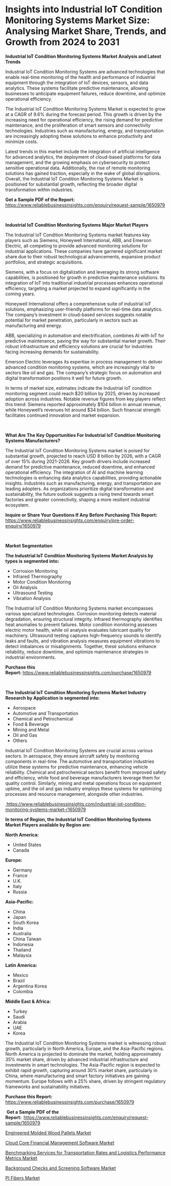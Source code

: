 <p><h1>Insights into Industrial IoT Condition Monitoring Systems Market Size: Analysing Market Share, Trends, and Growth from 2024 to 2031</h1></p><p><strong>Industrial IoT Condition Monitoring Systems Market Analysis and Latest Trends</strong></p>
<p><p>Industrial IoT Condition Monitoring Systems are advanced technologies that enable real-time monitoring of the health and performance of industrial equipment through the integration of IoT devices, sensors, and data analytics. These systems facilitate predictive maintenance, allowing businesses to anticipate equipment failures, reduce downtime, and optimize operational efficiency.</p><p>The Industrial IoT Condition Monitoring Systems Market is expected to grow at a CAGR of 9.6% during the forecast period. This growth is driven by the increasing need for operational efficiency, the rising demand for predictive maintenance, and the proliferation of smart sensors and connectivity technologies. Industries such as manufacturing, energy, and transportation are increasingly adopting these solutions to enhance productivity and minimize costs. </p><p>Latest trends in this market include the integration of artificial intelligence for advanced analytics, the deployment of cloud-based platforms for data management, and the growing emphasis on cybersecurity to protect sensitive operational data. Additionally, the rise of remote monitoring solutions has gained traction, especially in the wake of global disruptions. Overall, the Industrial IoT Condition Monitoring Systems Market is positioned for substantial growth, reflecting the broader digital transformation within industries.</p></p>
<p><strong>Get a Sample PDF of the Report:&nbsp;</strong> <a href="https://www.reliablebusinessinsights.com/enquiry/request-sample/1650979?utm_campaign=60&utm_medium=2&utm_source=Github&utm_content=ia&utm_term=08122024&utm_id=industrial-iot-condition-monitoring-systems">https://www.reliablebusinessinsights.com/enquiry/request-sample/1650979</a></p>
<p>&nbsp;</p>
<p><strong>Industrial IoT Condition Monitoring Systems Major Market Players</strong></p>
<p><p>The Industrial IoT Condition Monitoring Systems market features key players such as Siemens, Honeywell International, ABB, and Emerson Electric, all competing to provide advanced monitoring solutions for industrial applications. These companies have garnered significant market share due to their robust technological advancements, expansive product portfolios, and strategic acquisitions.</p><p>Siemens, with a focus on digitalization and leveraging its strong software capabilities, is positioned for growth in predictive maintenance solutions. Its integration of IoT into traditional industrial processes enhances operational efficiency, targeting a market projected to expand significantly in the coming years.</p><p>Honeywell International offers a comprehensive suite of industrial IoT solutions, emphasizing user-friendly platforms for real-time data analytics. The company’s investment in cloud-based services suggests notable potential for market penetration, particularly in sectors such as manufacturing and energy.</p><p>ABB, specializing in automation and electrification, combines AI with IoT for predictive maintenance, paving the way for substantial market growth. Their robust infrastructure and efficiency solutions are crucial for industries facing increasing demands for sustainability.</p><p>Emerson Electric leverages its expertise in process management to deliver advanced condition monitoring systems, which are increasingly vital to sectors like oil and gas. The company’s strategic focus on automation and digital transformation positions it well for future growth.</p><p>In terms of market size, estimates indicate the Industrial IoT condition monitoring segment could reach $20 billion by 2025, driven by increased adoption across industries. Notable revenue figures from key players reflect this trend: Siemens reported approximately $104 billion in annual revenue, while Honeywell’s revenues hit around $34 billion. Such financial strength facilitates continued innovation and market expansion.</p></p>
<p>&nbsp;</p>
<p><strong>What Are The Key Opportunities For Industrial IoT Condition Monitoring Systems Manufacturers?</strong></p>
<p><p>The Industrial IoT Condition Monitoring Systems market is poised for substantial growth, projected to reach USD 8 billion by 2026, with a CAGR of over 15% during 2021-2026. Key growth drivers include increased demand for predictive maintenance, reduced downtime, and enhanced operational efficiency. The integration of AI and machine learning technologies is enhancing data analytics capabilities, providing actionable insights. Industries such as manufacturing, energy, and transportation are leading adopters. As organizations prioritize digital transformation and sustainability, the future outlook suggests a rising trend towards smart factories and greater connectivity, shaping a more resilient industrial ecosystem.</p></p>
<p><strong>Inquire or Share Your Questions If Any Before Purchasing This Report:</strong> <a href="https://www.reliablebusinessinsights.com/enquiry/pre-order-enquiry/1650979?utm_campaign=60&utm_medium=2&utm_source=Github&utm_content=ia&utm_term=08122024&utm_id=industrial-iot-condition-monitoring-systems">https://www.reliablebusinessinsights.com/enquiry/pre-order-enquiry/1650979</a></p>
<p>&nbsp;</p>
<p><strong>Market Segmentation</strong></p>
<p><strong>The Industrial IoT Condition Monitoring Systems Market Analysis by types is segmented into:</strong></p>
<p><ul><li>Corrosion Monitoring</li><li>Infrared Thermography</li><li>Motor Condition Monitoring</li><li>Oil Analysis</li><li>Ultrasound Testing</li><li>Vibration Analysis</li></ul></p>
<p><p>The Industrial IoT Condition Monitoring Systems market encompasses various specialized technologies. Corrosion monitoring detects material degradation, ensuring structural integrity. Infrared thermography identifies heat anomalies to prevent failures. Motor condition monitoring assesses electric motor health, while oil analysis evaluates lubricant quality for machinery. Ultrasound testing captures high-frequency sounds to identify leaks and faults, and vibration analysis measures equipment vibrations to detect imbalances or misalignments. Together, these solutions enhance reliability, reduce downtime, and optimize maintenance strategies in industrial environments.</p></p>
<p><strong>Purchase this Report:&nbsp;</strong><a href="https://www.reliablebusinessinsights.com/purchase/1650979?utm_campaign=60&utm_medium=2&utm_source=Github&utm_content=ia&utm_term=08122024&utm_id=industrial-iot-condition-monitoring-systems">https://www.reliablebusinessinsights.com/purchase/1650979</a></p>
<p>&nbsp;</p>
<p><strong>The Industrial IoT Condition Monitoring Systems Market Industry Research by Application is segmented into:</strong></p>
<p><ul><li>Aerospace</li><li>Automotive and Transportation</li><li>Chemical and Petrochemical</li><li>Food & Beverage</li><li>Mining and Metal</li><li>Oil and Gas</li><li>Others</li></ul></p>
<p><p>Industrial IoT Condition Monitoring Systems are crucial across various sectors. In aerospace, they ensure aircraft safety by monitoring components in real-time. The automotive and transportation industries utilize these systems for predictive maintenance, enhancing vehicle reliability. Chemical and petrochemical sectors benefit from improved safety and efficiency, while food and beverage manufacturers leverage them for quality control. Similarly, mining and metal operations focus on equipment uptime, and the oil and gas industry employs these systems for optimizing processes and resource management, alongside other industries.</p></p>
<p><a href="https://www.reliablebusinessinsights.com/industrial-iot-condition-monitoring-systems-market-r1650979?utm_campaign=60&utm_medium=2&utm_source=Github&utm_content=ia&utm_term=08122024&utm_id=industrial-iot-condition-monitoring-systems">&nbsp;https://www.reliablebusinessinsights.com/industrial-iot-condition-monitoring-systems-market-r1650979</a></p>
<p><strong>In terms of Region, the Industrial IoT Condition Monitoring Systems Market Players available by Region are:</strong></p>
<p>
    <p> <strong> North America: </strong>
        <ul>
            <li>United States</li>
            <li>Canada</li>
        </ul>
        </p> 
    <p> <strong> Europe: </strong>
        <ul>
            <li>Germany</li>
            <li>France</li>
            <li>U.K.</li>
            <li>Italy</li>
            <li>Russia</li>
        </ul>
        </p> 
    <p> <strong> Asia-Pacific: </strong>
        <ul>
            <li>China</li>
            <li>Japan</li>
            <li>South Korea</li>
            <li>India</li>
            <li>Australia</li>
            <li>China Taiwan</li>
            <li>Indonesia</li>
            <li>Thailand</li>
            <li>Malaysia</li>
        </ul>
        </p> 
    <p> <strong> Latin America: </strong>
        <ul>
            <li>Mexico</li>
            <li>Brazil</li>
            <li>Argentina Korea</li>
            <li>Colombia</li>
        </ul>
        </p> 
    <p> <strong> Middle East & Africa: </strong>
        <ul>
            <li>Turkey</li>
            <li>Saudi</li>
            <li>Arabia</li>
            <li>UAE</li>
            <li>Korea</li>
        </ul>
    </p>
    </p>
<p><p>The Industrial IoT Condition Monitoring Systems market is witnessing robust growth, particularly in North America, Europe, and the Asia-Pacific regions. North America is projected to dominate the market, holding approximately 35% market share, driven by advanced industrial infrastructure and investments in smart technologies. The Asia-Pacific region is expected to exhibit rapid growth, capturing around 30% market share, particularly in China, where manufacturing and smart factory initiatives are gaining momentum. Europe follows with a 25% share, driven by stringent regulatory frameworks and sustainability initiatives.</p></p>
<p><strong>Purchase this Report: </strong><a href="https://www.reliablebusinessinsights.com/purchase/1650979?utm_campaign=60&utm_medium=2&utm_source=Github&utm_content=ia&utm_term=08122024&utm_id=industrial-iot-condition-monitoring-systems">https://www.reliablebusinessinsights.com/purchase/1650979</a></p>
<p>&nbsp;<strong>Get a Sample PDF of the Report:&nbsp;&nbsp;</strong><a href="https://www.reliablebusinessinsights.com/enquiry/request-sample/1650979?utm_campaign=60&utm_medium=2&utm_source=Github&utm_content=ia&utm_term=08122024&utm_id=industrial-iot-condition-monitoring-systems">https://www.reliablebusinessinsights.com/enquiry/request-sample/1650979</a></p>
<p><strong></strong></p>
<p><p><a href="https://github.com/FahadAhmed223/Market-Research-Report-List-1/blob/main/engineered-molded-wood-pallets-market.md?utm_campaign=60&utm_medium=2&utm_source=Github&utm_content=ia&utm_term=08122024&utm_id=industrial-iot-condition-monitoring-systems">Engineered Molded Wood Pallets Market</a></p><p><a href="https://www.linkedin.com/pulse/cloud-core-financial-management-software-market-analysis-driving-xfwaf?utm_campaign=60&utm_medium=2&utm_source=Github&utm_content=ia&utm_term=08122024&utm_id=industrial-iot-condition-monitoring-systems">Cloud Core Financial Management Software Market</a></p><p><a href="https://www.linkedin.com/pulse/insights-benchmarking-services-transportation-rates-logistics-kxnof?utm_campaign=60&utm_medium=2&utm_source=Github&utm_content=ia&utm_term=08122024&utm_id=industrial-iot-condition-monitoring-systems">Benchmarking Services for Transportation Rates and Logistics Performance Metrics Market</a></p><p><a href="https://www.linkedin.com/pulse/the-sympatico-insight-9odme?utm_campaign=60&utm_medium=2&utm_source=Github&utm_content=ia&utm_term=08122024&utm_id=industrial-iot-condition-monitoring-systems">Background Checks and Screening Software Market</a></p><p><a href="https://github.com/sherikacas30/Market-Research-Report-List-1/blob/main/pi-fibers-market.md?utm_campaign=60&utm_medium=2&utm_source=Github&utm_content=ia&utm_term=08122024&utm_id=industrial-iot-condition-monitoring-systems">PI Fibers Market</a></p></p>